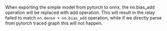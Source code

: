 When exporting the simple model from pytorch to onnx, the nn.bias_add operation will be replaced with add operation.
This will result in the relay failed to match `nn.dense + nn.bias_add` operation, while if we directly parse from pytorch traced 
graph this will not happen. 
